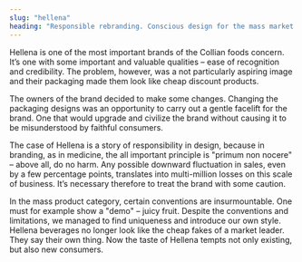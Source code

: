 ```yaml
---
slug: "hellena"
heading: "Responsible rebranding. Conscious design for the mass market."
---
```

Hellena is one of the most important brands of the Collian foods concern. It’s one with some important and valuable qualities – ease of recognition and credibility. The problem, however, was a not particularly aspiring image and their packaging made them look like cheap discount products. 

The owners of the brand decided to make some changes. Changing the packaging designs was an opportunity to carry out a gentle facelift for the brand. One that would upgrade and civilize the brand without causing it to be misunderstood by faithful consumers.

The case of Hellena is a story of responsibility in design, because in branding, as in medicine, the all important principle is "primum non nocere" – above all, do no harm. Any possible downward fluctuation in sales, even by a few percentage points, translates into multi-million losses on this scale of business. It’s necessary therefore to treat the brand with some caution.

In the mass product category, certain conventions are insurmountable. One must for example show a "demo" – juicy fruit. Despite the conventions and limitations, we managed to find uniqueness and introduce our own style. Hellena beverages no longer look like the cheap fakes of a market leader. They say their own thing. Now the taste of Hellena tempts not only existing, but also new consumers.